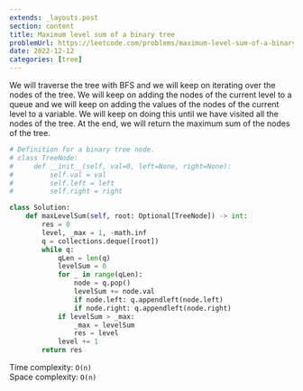 ```yaml
---
extends: _layouts.post
section: content
title: Maximum level sum of a binary tree
problemUrl: https://leetcode.com/problems/maximum-level-sum-of-a-binary-tree/
date: 2022-12-12
categories: [tree]
---
```


We will traverse the tree with BFS and we will keep on iterating over the nodes of the tree. We will keep on adding the nodes of the current level to a queue and we will keep on adding the values of the nodes of the current level to a variable. We will keep on doing this until we have visited all the nodes of the tree. At the end, we will return the maximum sum of the nodes of the tree.

```python
# Definition for a binary tree node.
# class TreeNode:
#     def __init__(self, val=0, left=None, right=None):
#         self.val = val
#         self.left = left
#         self.right = right

class Solution:
    def maxLevelSum(self, root: Optional[TreeNode]) -> int:
        res = 0
        level, _max = 1, -math.inf
        q = collections.deque([root])
        while q:
            qLen = len(q)
            levelSum = 0
            for _ in range(qLen):
                node = q.pop()
                levelSum += node.val
                if node.left: q.appendleft(node.left)
                if node.right: q.appendleft(node.right)
            if levelSum > _max:
                _max = levelSum
                res = level
            level += 1
        return res
```

Time complexity: `O(n)` <br/>
Space complexity: `O(n)`